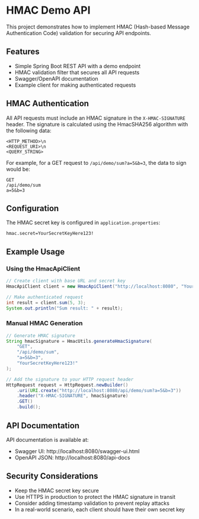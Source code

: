 # HMAC Demo API

This project demonstrates how to implement HMAC (Hash-based Message Authentication Code) validation for securing API endpoints.

## Features

- Simple Spring Boot REST API with a demo endpoint
- HMAC validation filter that secures all API requests
- Swagger/OpenAPI documentation
- Example client for making authenticated requests

## HMAC Authentication

All API requests must include an HMAC signature in the `X-HMAC-SIGNATURE` header. The signature is calculated using the HmacSHA256 algorithm with the following data:

```
<HTTP_METHOD>\n
<REQUEST_URI>\n
<QUERY_STRING>
```

For example, for a GET request to `/api/demo/sum?a=5&b=3`, the data to sign would be:

```
GET
/api/demo/sum
a=5&b=3
```

## Configuration

The HMAC secret key is configured in `application.properties`:

```properties
hmac.secret=YourSecretKeyHere123!
```

## Example Usage

### Using the HmacApiClient

```java
// Create client with base URL and secret key
HmacApiClient client = new HmacApiClient("http://localhost:8080", "YourSecretKeyHere123!");

// Make authenticated request
int result = client.sum(5, 3);
System.out.println("Sum result: " + result);
```

### Manual HMAC Generation

```java
// Generate HMAC signature
String hmacSignature = HmacUtils.generateHmacSignature(
    "GET", 
    "/api/demo/sum", 
    "a=5&b=3", 
    "YourSecretKeyHere123!"
);

// Add the signature to your HTTP request header
HttpRequest request = HttpRequest.newBuilder()
    .uri(URI.create("http://localhost:8080/api/demo/sum?a=5&b=3"))
    .header("X-HMAC-SIGNATURE", hmacSignature)
    .GET()
    .build();
```

## API Documentation

API documentation is available at:
- Swagger UI: http://localhost:8080/swagger-ui.html
- OpenAPI JSON: http://localhost:8080/api-docs

## Security Considerations

- Keep the HMAC secret key secure
- Use HTTPS in production to protect the HMAC signature in transit
- Consider adding timestamp validation to prevent replay attacks
- In a real-world scenario, each client should have their own secret key